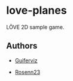# love-planes
  LÖVE 2D sample game.
## Authors
* [Guiferviz](mailto:guiferviz@gmail.com)
  
* [Rosenn23](mailto:rosenn23@gmail.com)
